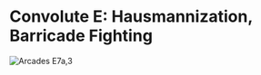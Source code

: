 # Convolute E: Hausmannization, Barricade Fighting
![Arcades E7a,3](https://user-images.githubusercontent.com/36647441/146220373-69201714-5d31-4880-b205-348e1cc711e7.jpeg)
